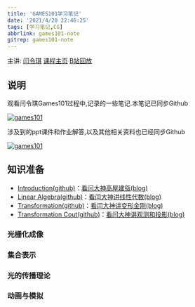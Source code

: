 ```yaml
---
title: 'GAMES101学习笔记'
date: '2021/4/20 22:46:25'
tags: [学习笔记,CG]
abbrlink: games101-note
gitrep: games101-note
---
```


主讲: [闫令琪](https://sites.cs.ucsb.edu/~lingqi/) [课程主页](https://games-cn.org/intro-graphics/) [B站回放](https://www.bilibili.com/video/BV1X7411F744)

## 说明

观看闫令琪Games101过程中,记录的一些笔记.本笔记已同步Github

[![games101](https://github-readme-stats.vercel.app/api/pin/?username=xiaoqide&repo=games101-note&show_owner)](https://github.com/xiaoqide/games101-note)

涉及到的ppt课件和作业解答,以及其他相关资料也已经同步Github

[![games101](https://github-readme-stats.vercel.app/api/pin/?username=xiaoqide&repo=note-code&show_owner)](https://github.com/xiaoqide/note-code)

<!--more-->

## 知识准备

- [Introduction(github)](games101-01.md)：[看闫大神高屋建瓴(blog)](https://blog.ours1984.top/posts/games101-01)
- [Linear Algebra(github)](games101-02.md)：[看闫大神讲线性代数(blog)](https://blog.ours1984.top/posts/games101-02)
- [Transformation(github)](games101-03.md)：[看闫大神讲变形金刚(blog)](https://blog.ours1984.top/posts/games101-03)
- [Transformation Cout(github)](games101-04.md)：[看闫大神讲观测和投影(blog)](https://blog.ours1984.top/posts/games101-04)

### 光栅化成像

### 集合表示

### 光的传播理论

### 动画与模拟
